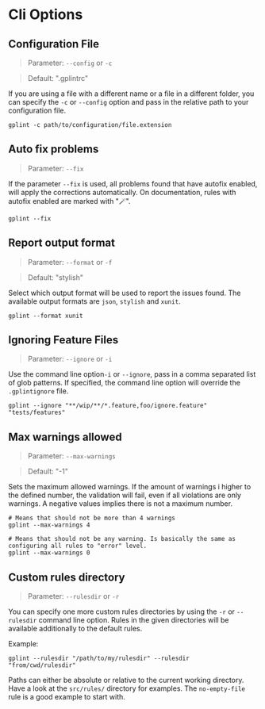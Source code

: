 # Cli Options

## Configuration File

> Parameter: `--config` or `-c`

> Default: ".gplintrc"

If you are using a file with a different name or a file in a different folder, you can specify the `-c` or `--config`
option and pass in the relative path to your configuration file.

```shell
gplint -c path/to/configuration/file.extension
```

## Auto fix problems

> Parameter: `--fix`

If the parameter `--fix` is used, all problems found that have autofix enabled, will apply the corrections
automatically. On documentation, rules with autofix enabled are marked with "🪄".

```shell
gplint --fix
```
## Report output format

> Parameter: `--format` or `-f`

> Default: "stylish"

Select which output format will be used to report the issues found. The available output formats are `json`, `stylish`
and `xunit`.

```shell
gplint --format xunit
```

## Ignoring Feature Files

> Parameter: `--ignore` or `-i`

Use the command line option`-i` or `--ignore`, pass in a comma separated list of glob patterns. If specified, the
command line option will override the `.gplintignore` file.

```shell
gplint --ignore "**/wip/**/*.feature,foo/ignore.feature" "tests/features"
```

## Max warnings allowed

> Parameter: `--max-warnings`

> Default: "-1"

Sets the maximum allowed warnings. If the amount of warnings i higher to the defined number, the validation
will fail, even if all violations are only warnings. A negative values implies there is not a maximum number.

```shell
# Means that should not be more than 4 warnings
gplint --max-warnings 4

# Means that should not be any warning. Is basically the same as configuring all rules to "error" level.
gplint --max-warnings 0
```

## Custom rules directory

> Parameter: `--rulesdir` or `-r`

You can specify one more custom rules directories by using the `-r` or `--rulesdir` command line option. Rules in the
given directories will be available additionally to the default rules.

Example:

```shell
gplint --rulesdir "/path/to/my/rulesdir" --rulesdir "from/cwd/rulesdir"
```

Paths can either be absolute or relative to the current working directory.
Have a look at the `src/rules/` directory for examples. The `no-empty-file` rule is a good example to start with.
